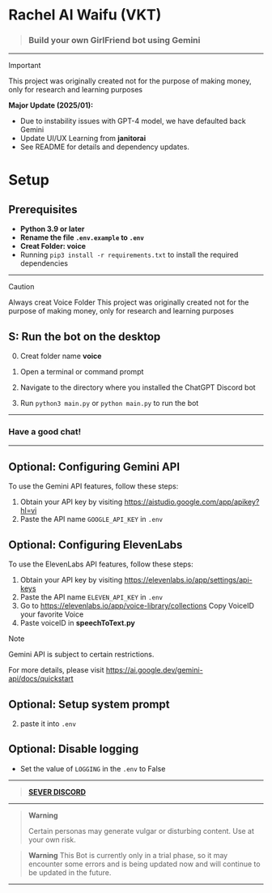 # Rachel AI Waifu (VKT)

> ### Build your own GirlFriend bot using Gemini

---
> [!IMPORTANT]
>
> This project was originally created not for the purpose of making money, only for research and learning purposes
> 
> **Major Update (2025/01):**
> - Due to instability issues with GPT-4 model, we have defaulted back Gemini
> - Update UI/UX Learning from **janitorai**
> - See README for details and dependency updates.


# Setup
## Prerequisites
* **Python 3.9 or later**
* **Rename the file `.env.example` to `.env`**
* **Creat Folder: voice**
* Running `pip3 install -r requirements.txt` to install the required dependencies
---


> [!CAUTION]
> Always creat Voice Folder 
> This project was originally created not for the purpose of making money, only for research and learning purposes
>

## S: Run the bot on the desktop

0. Creat folder name **voice**

1. Open a terminal or command prompt

2. Navigate to the directory where you installed the ChatGPT Discord bot

3. Run `python3 main.py` or `python main.py` to run the bot
---

### Have a good chat!
---


## Optional: Configuring Gemini API

To use the Gemini API features, follow these steps:

1. Obtain your API key by visiting https://aistudio.google.com/app/apikey?hl=vi
2. Paste the API name `GOOGLE_API_KEY` in `.env`

## Optional: Configuring ElevenLabs

To use the ElevenLabs API features, follow these steps:

1. Obtain your API key by visiting https://elevenlabs.io/app/settings/api-keys
2. Paste the API name `ELEVEN_API_KEY` in `.env`
3. Go to https://elevenlabs.io/app/voice-library/collections Copy VoiceID your favorite Voice
4. Paste voiceID in **speechToText.py**

> [!NOTE]
> Gemini API is subject to certain restrictions.
> 
> For more details, please visit https://ai.google.dev/gemini-api/docs/quickstart
## Optional: Setup system prompt

   2. paste it into `.env`

## Optional: Disable logging

* Set the value of `LOGGING` in the `.env` to False

------
>  [**SEVER DISCORD**](https://discord.gg/78TnsrJd)
------

> **Warning**
>
> Certain personas may generate vulgar or disturbing content. Use at your own risk.


   > **Warning**
   > This Bot is currently only in a trial phase, so it may encounter some errors and is being updated now and will continue to be updated in the future.
 ---
